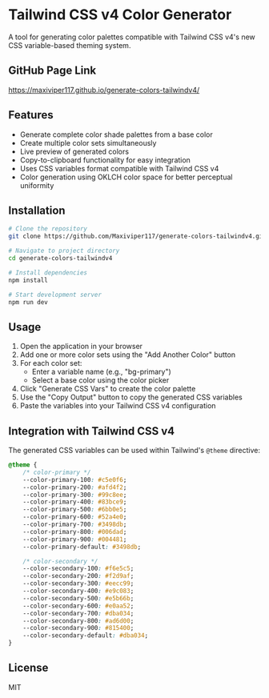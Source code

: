 # Tailwind CSS v4 Color Generator

A tool for generating color palettes compatible with Tailwind CSS v4's new CSS variable-based theming system.

## GitHub Page Link

https://maxiviper117.github.io/generate-colors-tailwindv4/

## Features

- Generate complete color shade palettes from a base color
- Create multiple color sets simultaneously
- Live preview of generated colors
- Copy-to-clipboard functionality for easy integration
- Uses CSS variables format compatible with Tailwind CSS v4
- Color generation using OKLCH color space for better perceptual uniformity

## Installation

```bash
# Clone the repository
git clone https://github.com/Maxiviper117/generate-colors-tailwindv4.git

# Navigate to project directory
cd generate-colors-tailwindv4

# Install dependencies
npm install

# Start development server
npm run dev
```

## Usage

1. Open the application in your browser
2. Add one or more color sets using the "Add Another Color" button
3. For each color set:
   - Enter a variable name (e.g., "bg-primary")
   - Select a base color using the color picker
4. Click "Generate CSS Vars" to create the color palette
5. Use the "Copy Output" button to copy the generated CSS variables
6. Paste the variables into your Tailwind CSS v4 configuration

## Integration with Tailwind CSS v4

The generated CSS variables can be used within Tailwind's `@theme` directive:

```css
@theme {
	/* color-primary */
	--color-primary-100: #c5e0f6;
	--color-primary-200: #afd4f2;
	--color-primary-300: #99c8ee;
	--color-primary-400: #83bce9;
	--color-primary-500: #6bb0e5;
	--color-primary-600: #52a4e0;
	--color-primary-700: #3498db;
	--color-primary-800: #006dad;
	--color-primary-900: #004481;
	--color-primary-default: #3498db;

	/* color-secondary */
	--color-secondary-100: #f6e5c5;
	--color-secondary-200: #f2d9af;
	--color-secondary-300: #eecc99;
	--color-secondary-400: #e9c083;
	--color-secondary-500: #e5b66b;
	--color-secondary-600: #e0aa52;
	--color-secondary-700: #dba034;
	--color-secondary-800: #ad6d00;
	--color-secondary-900: #815400;
	--color-secondary-default: #dba034;
}
```

## License

MIT
